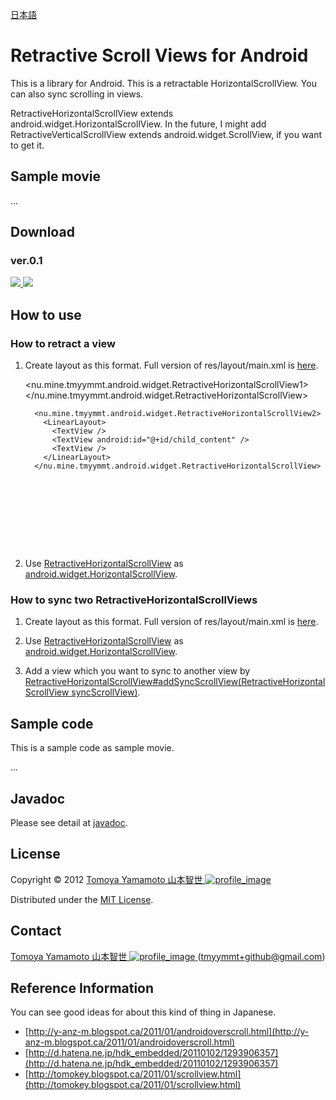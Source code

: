 [日本語](https://github.com/tmyymmt/Retractive-Scroll-Views-for-Android/blob/master/README.ja.md)

Retractive Scroll Views for Android
======================

This is a library for Android.
This is a retractable HorizontalScrollView.
You can also sync scrolling in views.

RetractiveHorizontalScrollView extends android.widget.HorizontalScrollView.
In the future, I might add RetractiveVerticalScrollView extends android.widget.ScrollView, if you want to get it.

Sample movie
--------

...

Download
------

### ver.0.1 ###

[ ![](https://github.com/images/modules/download/zip.png) ](https://github.com/tmyymmt/Retractive-Scroll-Views-for-Android/zipball/0.1)
[ ![](https://github.com/images/modules/download/tar.png) ](https://github.com/tmyymmt/Retractive-Scroll-Views-for-Android/zipball/0.1)

How to use
------

### How to retract a view ###

1. Create layout as this format. Full version of res/layout/main.xml is [here](https://github.com/tmyymmt/Retractive-Scroll-Views-for-Android/blob/master/Retractive-Scroll-Views-for-Android_example/res/layout/main.xml).

     <nu.mine.tmyymmt.android.widget.RetractiveHorizontalScrollView1>
       <LinearLayout>
         <TextView />
         <TextView android:id="@+id/child_content" />
         <TextView />
       </LinearLayout>
     </nu.mine.tmyymmt.android.widget.RetractiveHorizontalScrollView>

	     <nu.mine.tmyymmt.android.widget.RetractiveHorizontalScrollView2>
	       <LinearLayout>
	         <TextView />
	         <TextView android:id="@+id/child_content" />
	         <TextView />
	       </LinearLayout>
	     </nu.mine.tmyymmt.android.widget.RetractiveHorizontalScrollView>

<pre><code>
     <nu.mine.tmyymmt.android.widget.RetractiveHorizontalScrollView>
       <LinearLayout>
         <TextView />
         <TextView android:id="@+id/child_content" />
         <TextView />
       </LinearLayout>
     </nu.mine.tmyymmt.android.widget.RetractiveHorizontalScrollView>
</code></pre>

2. Use [RetractiveHorizontalScrollView][rhsv] as [android.widget.HorizontalScrollView][hsv].

### How to sync two RetractiveHorizontalScrollViews ###

1. Create layout as this format. Full version of res/layout/main.xml is [here](https://github.com/tmyymmt/Retractive-Scroll-Views-for-Android/blob/master/Retractive-Scroll-Views-for-Android_example/res/layout/main.xml).

<script src="https://gist.github.com/2288618.js"> </script>

2. Use [RetractiveHorizontalScrollView][rhsv] as [android.widget.HorizontalScrollView][hsv].

3. Add a view which you want to sync to another view by [RetractiveHorizontalScrollView#addSyncScrollView(RetractiveHorizontalScrollView syncScrollView)][rhsv2].

Sample code
--------

This is a sample code as sample movie.

...

Javadoc
--------

Please see detail at [javadoc][rhsv].
  
License
----------
Copyright &copy; 2012 [ Tomoya Yamamoto 山本智世 ![profile_image] ][aboutme]

Distributed under the [MIT License](http://www.opensource.org/licenses/mit-license.php "MIT License").  

Contact
--------

[ Tomoya Yamamoto 山本智世 ![profile_image] ][aboutme] (tmyymmt+github@gmail.com)

Reference Information
--------

You can see good ideas for about this kind of thing in Japanese.

- [http://y-anz-m.blogspot.ca/2011/01/androidoverscroll.html](http://y-anz-m.blogspot.ca/2011/01/androidoverscroll.html)
- [http://d.hatena.ne.jp/hdk_embedded/20110102/1293906357](http://d.hatena.ne.jp/hdk_embedded/20110102/1293906357)
- [http://tomokey.blogspot.ca/2011/01/scrollview.html](http://tomokey.blogspot.ca/2011/01/scrollview.html)

[profile_image]: http://tmyymmt.mine.nu/profile/profile-sq_16.png "Profile Image"
[aboutme]: http://about.me/tmyymmt "about me"
[hsv]: http://developer.android.com/reference/android/widget/HorizontalScrollView.html
[rhsv]: http://tmyymmt.github.com/Retractive-Scroll-Views-for-Android/
[rhsv2]: http://tmyymmt.github.com/Retractive-Scroll-Views-for-Android/
